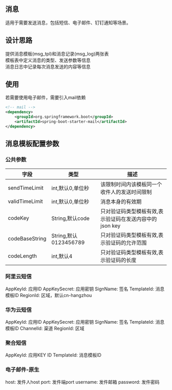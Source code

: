 ## 消息
适用于需要发送消息，包括短信、电子邮件、钉钉通知等场景。

## 设计思路
提供消息模板(msg_tpl)和消息记录(msg_log)两张表    
模板表中定义消息的类型、发送参数等信息    
消息日志中记录每次消息发送的内容等信息

## 使用
若需要使用电子邮件，需要引入mail依赖
```xml
<!-- mail -->
<dependency>
    <groupId>org.springframework.boot</groupId>
    <artifactId>spring-boot-starter-mail</artifactId>
</dependency>
```

## 消息模板配置参数
### 公共参数
| 字段 | 类型                  | 描述                               |
| ---- |---------------------|----------------------------------|
|sendTimeLimit| int,默认0,单位秒         | 该限制时间内该模板同一个收件人的发送时间限制           |
|validTimeLimit| int,默认0,单位秒         | 消息本身的有效期                         |
|codeKey| String,默认code       | 只对验证码类型模板有效,表示验证码在发送内容中的json key |
|codeBaseString| String,默认0123456789 | 只对验证码类型模板有效,表示验证码的允许范围           |
|codeLength| int,默认4             | 只对验证码类型模板有效,表示验证码的长度             |

### 阿里云短信
AppKeyId: 应用ID
AppKeySecret: 应用密钥
SignName: 签名
TemplateId: 消息模板ID
RegionId: 区域，默认cn-hangzhou

### 华为云短信
AppKeyId: 应用ID
AppKeySecret: 应用密钥
SignName: 签名
TemplateId: 消息模板ID
ChannelId: 渠道
RegionId: 区域

### 聚合短信
AppKeyId: 应用KEY ID
TemplateId: 消息模板ID

### 电子邮件-原生
host: 发件人host
port: 发件端port
username: 发件邮箱
password: 发件密码

